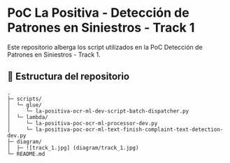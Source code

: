 # PoC La Positiva - Detección de Patrones en Siniestros - Track 1
Este repositorio alberga los script utilizados en la PoC Detección de Patrones en Siniestros - Track 1.

## 📁 Estructura del repositorio

```text
.
├─ scripts/
│  └─ glue/
│     └─ la-positiva-ocr-ml-dev-script-batch-dispatcher.py
│  └─ lambda/
│     └─ la-positiva-poc-ocr-ml-processor-dev.py
│     └─ la-positiva-poc-ocr-ml-text-finish-complaint-text-detection-dev.py
├─ diagram/
│  ├─ ![track_1.jpg] (diagram/track_1.jpg)
└─ README.md
```